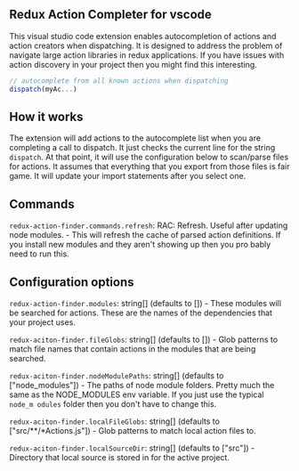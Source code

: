 ## Redux Action Completer for vscode 

This visual studio code extension enables autocompletion of actions and action creators when dispatching. It is designed to address the problem of navigate large action libraries in redux applications. If you have issues with action discovery in your project then you might find this interesting.

```javascript
// autocomplete from all known actions when dispatching
dispatch(myAc...)
```

## How it works

The extension will add actions to the autocomplete list when you are completing a call to dispatch. It just checks the current line for the string `dispatch`. At that point, it will use the configuration below to scan/parse files for actions. It assumes that everything that you export from those files is fair game. It will update your import statements after you select one.

## Commands

`redux-action-finder.commands.refresh`: RAC: Refresh. Useful after updating node modules. - This will refresh the cache of parsed action definitions. If you install new modules and they aren't showing up then you pro
bably need to run this.


## Configuration options

`redux-action-finder.modules`: string[] (defaults to []) - These modules will be searched for actions. These are the names of the dependencies that your project uses.

`redux-aciton-finder.fileGlobs`: string[] (defaults to []) - Glob patterns to match file names that contain actions in the modules that are being searched.

`redux-aciton-finder.nodeModulePaths`: string[] (defaults to ["node_modules"]) - The paths of node module folders. Pretty much the same as the NODE_MODULES env variable. If you just use the typical `node_m
odules` folder then you don't have to change this.

`redux-aciton-finder.localFileGlobs`: string[] (defaults to ["src/**/*Actions.js"]) - Glob patterns to match local action files to.

`redux-aciton-finder.localSourceDir`: string[] (defaults to ["src"]) - Directory that local source is stored in for the active project.
